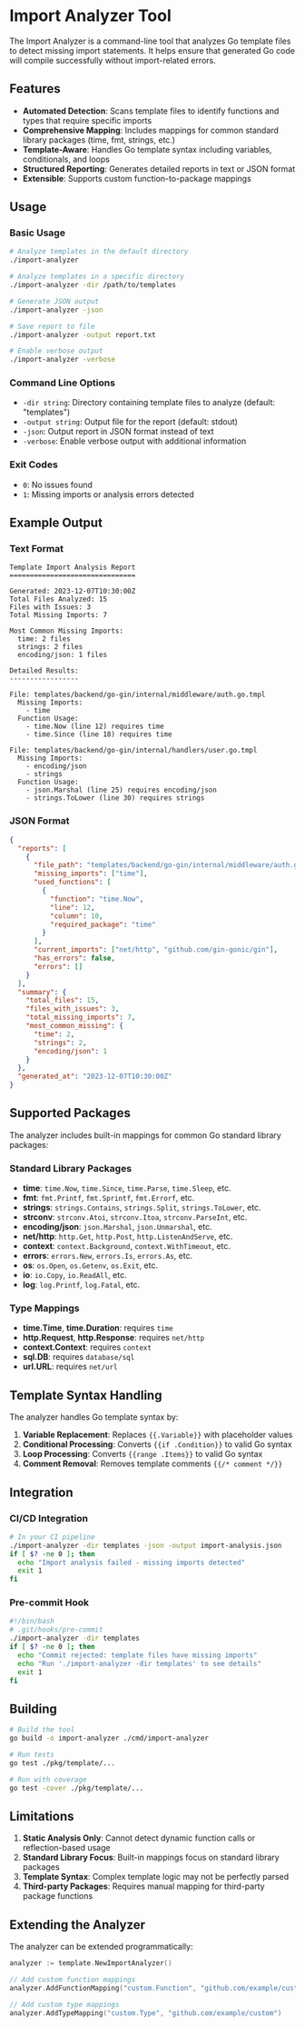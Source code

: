 # Import Analyzer Tool

The Import Analyzer is a command-line tool that analyzes Go template files to detect missing import statements. It helps ensure that generated Go code will compile successfully without import-related errors.

## Features

- **Automated Detection**: Scans template files to identify functions and types that require specific imports
- **Comprehensive Mapping**: Includes mappings for common standard library packages (time, fmt, strings, etc.)
- **Template-Aware**: Handles Go template syntax including variables, conditionals, and loops
- **Structured Reporting**: Generates detailed reports in text or JSON format
- **Extensible**: Supports custom function-to-package mappings

## Usage

### Basic Usage

```bash
# Analyze templates in the default directory
./import-analyzer

# Analyze templates in a specific directory
./import-analyzer -dir /path/to/templates

# Generate JSON output
./import-analyzer -json

# Save report to file
./import-analyzer -output report.txt

# Enable verbose output
./import-analyzer -verbose
```

### Command Line Options

- `-dir string`: Directory containing template files to analyze (default: "templates")
- `-output string`: Output file for the report (default: stdout)
- `-json`: Output report in JSON format instead of text
- `-verbose`: Enable verbose output with additional information

### Exit Codes

- `0`: No issues found
- `1`: Missing imports or analysis errors detected

## Example Output

### Text Format

```
Template Import Analysis Report
===============================

Generated: 2023-12-07T10:30:00Z
Total Files Analyzed: 15
Files with Issues: 3
Total Missing Imports: 7

Most Common Missing Imports:
  time: 2 files
  strings: 2 files
  encoding/json: 1 files

Detailed Results:
-----------------

File: templates/backend/go-gin/internal/middleware/auth.go.tmpl
  Missing Imports:
    - time
  Function Usage:
    - time.Now (line 12) requires time
    - time.Since (line 18) requires time

File: templates/backend/go-gin/internal/handlers/user.go.tmpl
  Missing Imports:
    - encoding/json
    - strings
  Function Usage:
    - json.Marshal (line 25) requires encoding/json
    - strings.ToLower (line 30) requires strings
```

### JSON Format

```json
{
  "reports": [
    {
      "file_path": "templates/backend/go-gin/internal/middleware/auth.go.tmpl",
      "missing_imports": ["time"],
      "used_functions": [
        {
          "function": "time.Now",
          "line": 12,
          "column": 10,
          "required_package": "time"
        }
      ],
      "current_imports": ["net/http", "github.com/gin-gonic/gin"],
      "has_errors": false,
      "errors": []
    }
  ],
  "summary": {
    "total_files": 15,
    "files_with_issues": 3,
    "total_missing_imports": 7,
    "most_common_missing": {
      "time": 2,
      "strings": 2,
      "encoding/json": 1
    }
  },
  "generated_at": "2023-12-07T10:30:00Z"
}
```

## Supported Packages

The analyzer includes built-in mappings for common Go standard library packages:

### Standard Library Packages

- **time**: `time.Now`, `time.Since`, `time.Parse`, `time.Sleep`, etc.
- **fmt**: `fmt.Printf`, `fmt.Sprintf`, `fmt.Errorf`, etc.
- **strings**: `strings.Contains`, `strings.Split`, `strings.ToLower`, etc.
- **strconv**: `strconv.Atoi`, `strconv.Itoa`, `strconv.ParseInt`, etc.
- **encoding/json**: `json.Marshal`, `json.Unmarshal`, etc.
- **net/http**: `http.Get`, `http.Post`, `http.ListenAndServe`, etc.
- **context**: `context.Background`, `context.WithTimeout`, etc.
- **errors**: `errors.New`, `errors.Is`, `errors.As`, etc.
- **os**: `os.Open`, `os.Getenv`, `os.Exit`, etc.
- **io**: `io.Copy`, `io.ReadAll`, etc.
- **log**: `log.Printf`, `log.Fatal`, etc.

### Type Mappings

- **time.Time**, **time.Duration**: requires `time`
- **http.Request**, **http.Response**: requires `net/http`
- **context.Context**: requires `context`
- **sql.DB**: requires `database/sql`
- **url.URL**: requires `net/url`

## Template Syntax Handling

The analyzer handles Go template syntax by:

1. **Variable Replacement**: Replaces `{{.Variable}}` with placeholder values
2. **Conditional Processing**: Converts `{{if .Condition}}` to valid Go syntax
3. **Loop Processing**: Converts `{{range .Items}}` to valid Go syntax
4. **Comment Removal**: Removes template comments `{{/* comment */}}`

## Integration

### CI/CD Integration

```bash
# In your CI pipeline
./import-analyzer -dir templates -json -output import-analysis.json
if [ $? -ne 0 ]; then
  echo "Import analysis failed - missing imports detected"
  exit 1
fi
```

### Pre-commit Hook

```bash
#!/bin/bash
# .git/hooks/pre-commit
./import-analyzer -dir templates
if [ $? -ne 0 ]; then
  echo "Commit rejected: template files have missing imports"
  echo "Run './import-analyzer -dir templates' to see details"
  exit 1
fi
```

## Building

```bash
# Build the tool
go build -o import-analyzer ./cmd/import-analyzer

# Run tests
go test ./pkg/template/...

# Run with coverage
go test -cover ./pkg/template/...
```

## Limitations

1. **Static Analysis Only**: Cannot detect dynamic function calls or reflection-based usage
2. **Standard Library Focus**: Built-in mappings focus on standard library packages
3. **Template Syntax**: Complex template logic may not be perfectly parsed
4. **Third-party Packages**: Requires manual mapping for third-party package functions

## Extending the Analyzer

The analyzer can be extended programmatically:

```go
analyzer := template.NewImportAnalyzer()

// Add custom function mappings
analyzer.AddFunctionMapping("custom.Function", "github.com/example/custom")

// Add custom type mappings  
analyzer.AddTypeMapping("custom.Type", "github.com/example/custom")
```
